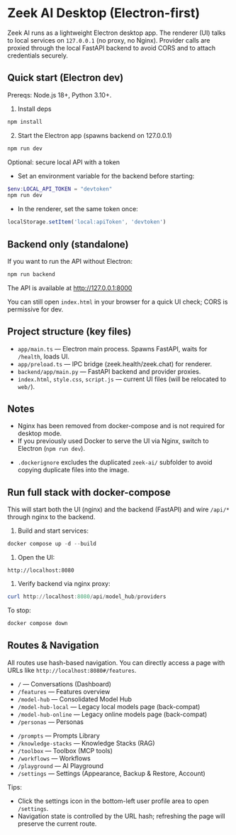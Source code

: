 # Zeek AI Desktop (Electron-first)

Zeek AI runs as a lightweight Electron desktop app. The renderer (UI) talks to local services on `127.0.0.1` (no proxy, no Nginx). Provider calls are proxied through the local FastAPI backend to avoid CORS and to attach credentials securely.

## Quick start (Electron dev)

Prereqs: Node.js 18+, Python 3.10+.

1) Install deps
```powershell
npm install
```

2) Start the Electron app (spawns backend on 127.0.0.1)
```powershell
npm run dev
```

Optional: secure local API with a token
- Set an environment variable for the backend before starting:
```powershell
$env:LOCAL_API_TOKEN = "devtoken"
npm run dev
```
- In the renderer, set the same token once:
```js
localStorage.setItem('local:apiToken', 'devtoken')
```

## Backend only (standalone)

If you want to run the API without Electron:
```powershell
npm run backend
```
The API is available at http://127.0.0.1:8000

You can still open `index.html` in your browser for a quick UI check; CORS is permissive for dev.

## Project structure (key files)

- `app/main.ts` — Electron main process. Spawns FastAPI, waits for `/health`, loads UI.
- `app/preload.ts` — IPC bridge (zeek.health/zeek.chat) for renderer.
- `backend/app/main.py` — FastAPI backend and provider proxies.
- `index.html`, `style.css`, `script.js` — current UI files (will be relocated to `web/`).

## Notes

- Nginx has been removed from docker-compose and is not required for desktop mode.
- If you previously used Docker to serve the UI via Nginx, switch to Electron (`npm run dev`).
* `.dockerignore` excludes the duplicated `zeek-ai/` subfolder to avoid copying duplicate files into the image.

## Run full stack with docker-compose

This will start both the UI (nginx) and the backend (FastAPI) and wire `/api/*` through nginx to the backend.

1. Build and start services:

```powershell
docker compose up -d --build
```

1. Open the UI:

```text
http://localhost:8080
```

1. Verify backend via nginx proxy:

```powershell
curl http://localhost:8080/api/model_hub/providers
```

To stop:

```powershell
docker compose down
```

## Routes & Navigation

All routes use hash-based navigation. You can directly access a page with URLs like `http://localhost:8080#/features`.

* `/` — Conversations (Dashboard)
* `/features` — Features overview
* `/model-hub` — Consolidated Model Hub
* `/model-hub-local` — Legacy local models page (back-compat)
* `/model-hub-online` — Legacy online models page (back-compat)
* `/personas` — Personas
- `/prompts` — Prompts Library
- `/knowledge-stacks` — Knowledge Stacks (RAG)
- `/toolbox` — Toolbox (MCP tools)
- `/workflows` — Workflows
- `/playground` — AI Playground
- `/settings` — Settings (Appearance, Backup & Restore, Account)

Tips:
- Click the settings icon in the bottom-left user profile area to open `/settings`.
- Navigation state is controlled by the URL hash; refreshing the page will preserve the current route.
